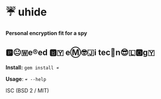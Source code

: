 # ☔ uhide

#### Personal encryption fit for a spy

## 🅿️😐🇼e®️ed  🅱️🇾  eⓂ️🤓🇯ℹ️  tec🏨n😎🇱🅾️g🇾

**Install:** `gem install ☔` 

**Usage**: `☔ --help`

ISC (BSD 2 / MIT)

